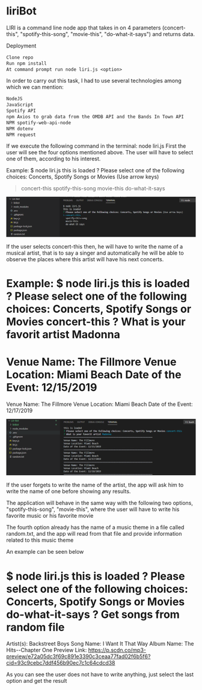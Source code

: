 # liriBot
LIRI is a command line node app that takes in on 4 parameters (concert-this", "spotify-this-song", "movie-this", "do-what-it-says") and returns data.

Deployment

    Clone repo
    Run npm install
    At command prompt run node liri.js <option>
    
In order to carry out this task, I had to use several technologies among which we can mention:

    NodeJS
    JavaScript
    Spotify API
    npm Axios to grab data from the OMDB API and the Bands In Town API
    NPM spotify-web-api-node
    NPM dotenv
    NPM request

If we execute the following command in the terminal:
node liri.js
First the user will see the four options mentioned above. The user will have to select one of them, according to his interest.

Example:
$ node liri.js
this is loaded
? Please select one of the following choices: Concerts, Spotify Songs or Movies (Use arrow keys)
> concert-this
  spotify-this-song
  movie-this
  do-what-it-says

![Image of Liri-bot app](https://github.com/sjosevich/liriBot/blob/master/images/Capture1.PNG)
  
  
If the user selects concert-this then, he will have to write the name of a musical artist, that is to say a singer and automatically he will be able to observe the places where this artist will have his next concerts. 

Example:
$ node liri.js
this is loaded
? Please select one of the following choices: Concerts, Spotify Songs or Movies concert-this
? What is your favorit artist Madonna
=====================================================================
Venue Name: The Fillmore
Venue Location: Miami Beach
Date of the Event: 12/15/2019
=====================================================================
Venue Name: The Fillmore
Venue Location: Miami Beach
Date of the Event: 12/17/2019  

![Image of Liri-bot app](https://github.com/sjosevich/liriBot/blob/master/images/Capture2.PNG)

If the user forgets to write the name of the artist, the app will ask him to write the name of one before showing any results.

The application will behave in the same way with the following two options, "spotify-this-song", "movie-this", where the user will have to write his favorite music or his favorite movie

The fourth option already has the name of a music theme in a file called random.txt, and the app will read from that file and provide information related to this music theme

An example can be seen below

$ node liri.js
this is loaded
? Please select one of the following choices: Concerts, Spotify Songs or Movies do-what-it-says
? Get songs from random file
=========================================================================
Artist(s): Backstreet Boys
Song Name: I Want It That Way
Album Name: The Hits--Chapter One
Preview Link: https://p.scdn.co/mp3-preview/e72a05dc3f69c891e3390c3ceaa77fad02f6b5f6?cid=93c9cebc7ddf456b90ec7c1c64cdcd38

As you can see the user does not have to write anything, just select the last option and get the result


  
